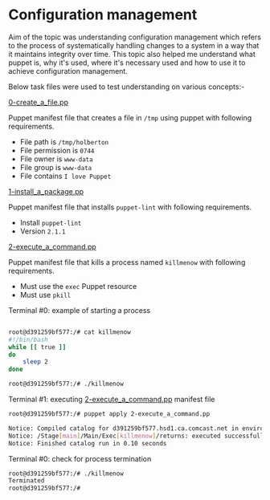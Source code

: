 # Configuration management

Aim of the topic was understanding configuration management which refers to the process of systematically handling changes to a system in a way that it maintains integrity over time. This topic also helped me understand what puppet is, why it's used, where it's necessary used and how to use it to achieve configuration management.

Below task files were used to test understanding on various concepts:-

[0-create_a_file.pp](./0-create_a_file.pp)

Puppet manifest file that creates a file in `/tmp` using puppet with following requirements.

* File path is `/tmp/holberton`
* File permission is `0744`
* File owner is `www-data`
* File group is `www-data`
* File contains `I love Puppet`


[1-install_a_package.pp](./1-install_a_package.pp)

Puppet manifest file that installs `puppet-lint` with following requirements.

* Install `puppet-lint`
* Version `2.1.1`

[2-execute_a_command.pp](./2-execute_a_command.pp)

Puppet manifest file that kills a process named `killmenow` with following requirements.

* Must use the `exec` Puppet resource
* Must use `pkill`

Terminal #0: example of starting a process

```.sh

root@d391259bf577:/# cat killmenow
#!/bin/bash
while [[ true ]]
do
    sleep 2
done

root@d391259bf577:/# ./killmenow

```

Terminal #1: executing [2-execute_a_command.pp](./2-execute_a_command.pp) manifest file

```sh
root@d391259bf577:/# puppet apply 2-execute_a_command.pp

Notice: Compiled catalog for d391259bf577.hsd1.ca.comcast.net in environment production in 0.01 seconds
Notice: /Stage[main]/Main/Exec[killmenow]/returns: executed successfully
Notice: Finished catalog run in 0.10 seconds

```

Terminal #0: check for process termination

```.sh
root@d391259bf577:/# ./killmenow
Terminated
root@d391259bf577:/#

```
